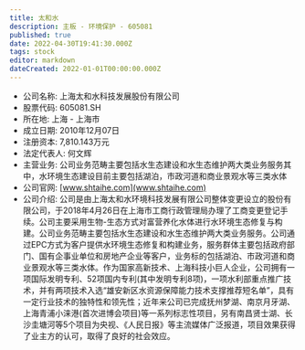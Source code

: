 ```yaml
---
title: 太和水
description: 主板 - 环境保护 - 605081
published: true
date: 2022-04-30T19:41:30.000Z
tags: stock
editor: markdown
dateCreated: 2022-01-01T00:00:00.000Z
---
```


- 公司名称: 上海太和水科技发展股份有限公司
- 股票代码: 605081.SH
- 所在地: 上海 - 上海市
- 成立日期: 2010年12月07日
- 注册资本: 7,810.143万元
- 法定代表人: 何文辉
- 主营业务: 公司业务范畴主要包括水生态建设和水生态维护两大类业务服务其中，水环境生态建设目前主要包括湖泊，市政河道和商业景观水等三类水体
- 公司官网: [www.shtaihe.com](www.shtaihe.com)
- 公司介绍: 公司是由上海太和水环境科技发展有限公司整体变更设立的股份有限公司，于2018年4月26日在上海市工商行政管理局办理了工商变更登记手续。公司主要采用生物-生态方式对富营养化水体进行水环境生态修复与构建。公司业务范畴主要包括水生态建设和水生态维护两大类业务服务。公司通过EPC方式为客户提供水环境生态修复和构建业务，服务群体主要包括政府部门、国有企事业单位和房地产企业等客户，业务标的包括湖泊、市政河道和商业景观水等三类水体。作为国家高新技术、上海科技小巨人企业，公司拥有一项国际发明专利、52项国内专利(其中发明专利8项)，一项水利部重点推广技术，并有两项技术入选“雄安新区水资源保障能力技术支撑推荐短名单”，具有一定行业技术的独特性和领先性；近年来公司已完成抚州梦湖、南京月牙湖、上海青浦小涞港(首次进博会项目)等一系列标志性项目，另有南昌贤士湖、长沙圭塘河等5个项目为央视、《人民日报》等主流媒体广泛报道，项目效果获得了业主方的认可，取得了良好的社会效应。


